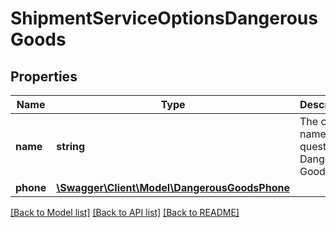 # ShipmentServiceOptionsDangerousGoods

## Properties
Name | Type | Description | Notes
------------ | ------------- | ------------- | -------------
**name** | **string** | The contact name for question re: Dangerous Goods. | 
**phone** | [**\Swagger\Client\Model\DangerousGoodsPhone**](DangerousGoodsPhone.md) |  | 

[[Back to Model list]](../../README.md#documentation-for-models) [[Back to API list]](../../README.md#documentation-for-api-endpoints) [[Back to README]](../../README.md)

